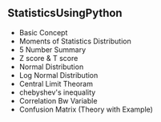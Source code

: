## StatisticsUsingPython

- Basic Concept 
- Moments of Statistics Distribution
- 5 Number Summary
- Z score & T score
- Normal Distribution
- Log Normal Distribution
- Central Limit Theoram 
- chebyshev's inequality
- Correlation Bw Variable
- Confusion Matrix (Theory with Example)

